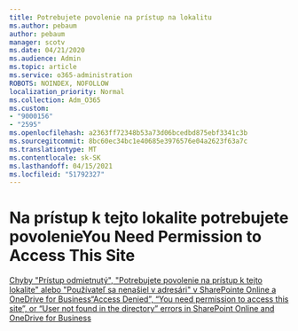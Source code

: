 ```yaml
---
title: Potrebujete povolenie na prístup na lokalitu
ms.author: pebaum
author: pebaum
manager: scotv
ms.date: 04/21/2020
ms.audience: Admin
ms.topic: article
ms.service: o365-administration
ROBOTS: NOINDEX, NOFOLLOW
localization_priority: Normal
ms.collection: Adm_O365
ms.custom:
- "9000156"
- "2595"
ms.openlocfilehash: a2363ff72348b53a73d06bcedbd875ebf3341c3b
ms.sourcegitcommit: 8bc60ec34bc1e40685e3976576e04a2623f63a7c
ms.translationtype: MT
ms.contentlocale: sk-SK
ms.lasthandoff: 04/15/2021
ms.locfileid: "51792327"
---
```

# <a name="you-need-permission-to-access-this-site"></a><span data-ttu-id="89384-102">Na prístup k tejto lokalite potrebujete povolenie</span><span class="sxs-lookup"><span data-stu-id="89384-102">You Need Permission to Access This Site</span></span>

[<span data-ttu-id="89384-103">Chyby "Prístup odmietnutý", "Potrebujete povolenie na prístup k tejto lokalite" alebo "Používateľ sa nenašiel v adresári" v SharePointe Online a OneDrive for Business</span><span class="sxs-lookup"><span data-stu-id="89384-103">“Access Denied”, “You need permission to access this site”, or “User not found in the directory” errors in SharePoint Online and OneDrive for Business</span></span>](https://docs.microsoft.com/sharepoint/support/administration/access-denied-or-need-permission-error-sharepoint-online-or-onedrive-for-business)
